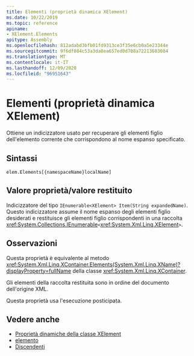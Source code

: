 ```yaml
---
title: Elementi (proprietà dinamica XElement)
ms.date: 10/22/2019
ms.topic: reference
apiname:
- XElement.Elements
apitype: Assembly
ms.openlocfilehash: 812adabd3bfb01fd9313ce3f35e6cb0a5e23344e
ms.sourcegitcommit: 9f6df084c53a3da0ea657ed0d708a72213683084
ms.translationtype: MT
ms.contentlocale: it-IT
ms.lasthandoff: 12/09/2020
ms.locfileid: "96951643"
---
```

# <a name="elements-xelement-dynamic-property"></a>Elementi (proprietà dinamica XElement)

Ottiene un indicizzatore usato per recuperare gli elementi figlio dell'elemento corrente che corrispondono al nome espanso specificato.

## <a name="syntax"></a>Sintassi

```xaml
elem.Elements[{namespaceName}localName]
```

## <a name="property-valuereturn-value"></a>Valore proprietà/valore restituito

Indicizzatore del tipo `IEnumerable<XElement> Item(String expandedName)`. Questo indicizzatore assume il nome espanso degli elementi figlio desiderati e restituisce gli elementi figlio corrispondenti in una raccolta <xref:System.Collections.IEnumerable>`<`<xref:System.Xml.Linq.XElement>`>`.

## <a name="remarks"></a>Osservazioni

Questa proprietà è equivalente al metodo <xref:System.Xml.Linq.XContainer.Elements(System.Xml.Linq.XName)?displayProperty=fullName> della classe <xref:System.Xml.Linq.XContainer>.

Gli elementi della raccolta restituita sono in ordine del documento dell'origine XML.

Questa proprietà usa l'esecuzione posticipata.

## <a name="see-also"></a>Vedere anche

- [Proprietà dinamiche della classe XElement](attribute-xelement-dynamic-property.md)
- [elemento](element-xelement-dynamic-property.md)
- [Discendenti](descendants-xelement-dynamic-property.md)
